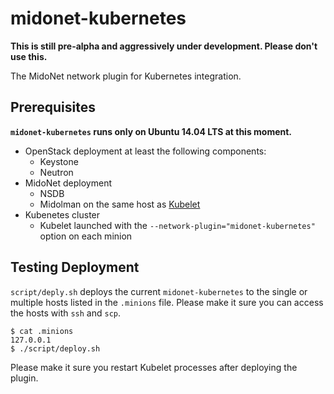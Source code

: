 midonet-kubernetes
==================

**This is still pre-alpha and aggressively under development. Please don't use this.**

The MidoNet network plugin for Kubernetes integration.

Prerequisites
-------------

**`midonet-kubernetes` runs only on Ubuntu 14.04 LTS at this moment.**

- OpenStack deployment at least the following components:
  + Keystone
  + Neutron
- MidoNet deployment
  + NSDB
  + Midolman on the same host as [Kubelet][kubelet]
- Kubenetes cluster
  + Kubelet launched with the `--network-plugin="midonet-kubernetes"` option on
    each minion

[kubelet]: http://kubernetes.io/v1.1/docs/admin/kubelet.html

Testing Deployment
------------------

`script/deply.sh` deploys the current `midonet-kubernetes` to the single or
multiple hosts listed in the `.minions` file. Please make it sure you can access
the hosts with `ssh` and `scp`.

```
$ cat .minions
127.0.0.1
$ ./script/deploy.sh
```

Please make it sure you restart Kubelet processes after deploying the plugin.
